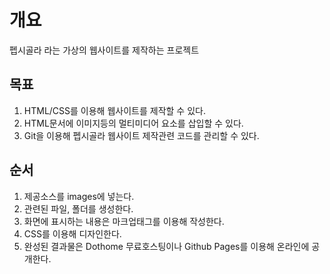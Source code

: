 # 개요
펩시골라 라는 가상의 웹사이트를 제작하는 프로젝트

## 목표
1. HTML/CSS를 이용해 웹사이트를 제작할 수 있다.
2. HTML문서에 이미지등의 멀티미디어 요소를 삽입할 수 있다.
3. Git을 이용해 펩시골라 웹사이트 제작관련 코드를 관리할 수 있다.

## 순서
1. 제공소스를 images에 넣는다.
2. 관련된 파일, 폴더를 생성한다.
3. 화면에 표시하는 내용은 마크업태그를 이용해 작성한다.
4. CSS를 이용해 디자인한다.
5. 완성된 결과물은 Dothome 무료호스팅이나 Github Pages를 이용해 온라인에 공개한다.